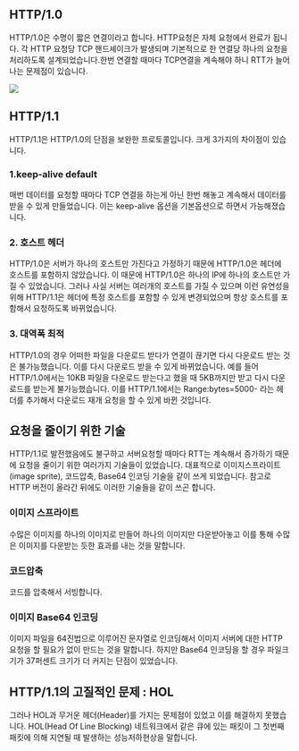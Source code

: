 ## HTTP/1.0
HTTP/1.0은 수명이 짧은 연결이라고 합니다. HTTP요청은 자체 요청에서 완료가 됩니다. 각 HTTP 요청당 TCP 핸드셰이크가 발생되며 기본적으로 한 연결당 하나의 요청을 처리하도록 설계되었습니다.한번 연결할 때마다 TCP연결을 계속해야 하니 RTT가 늘어나는 문제점이 있습니다.

![](https://velog.velcdn.com/images/cjllee/post/f11d584e-872a-44e2-a72f-7257045355f4/image.png)

## HTTP/1.1
HTTP/1.1은 HTTP/1.0의 단점을 보완한 프로토콜입니다. 크게 3가지의 차이점이 있습니다.
### 1.keep-alive default
매번 데이터를 요청할 때마다 TCP 연결을 하는게 아닌 한번 해놓고 계속해서 데이터를 받을 수 있게 만들었습니다. 이는 keep-alive 옵션을 기본옵션으로 하면서 가능해졌습니다.

### 2. 호스트 헤더
HTTP/1.0은 서버가 하나의 호스트만 가진다고 가정하기 때문에 HTTP/1.0은 헤더에
호스트를 포함하지 않았습니다. 이 때문에 HTTP/1.0은 하나의 IP에 하나의 호스트만 가질 수 있었습니다.
그러나 사실 서버는 여러개의 호스트를 가질 수 있으며 이런 유연성을 위해 HTTP/1.1은
헤더에 특정 호스트를 포함할 수 있게 변경되었으며 항상 호스트를 포함해서 요청하도록
바뀌었습니다.


### 3. 대역폭 최적
HTTP/1.0의 경우 어떠한 파일을 다운로드 받다가 연결이 끊기면 다시 다운로드 받는 것은 불가능했습니다. 이를 다시 다운로드 받을 수 있게 바뀌었습니다.
예를 들어 HTTP/1.0에서는 10KB 파일을 다운로드 받는다고 했을 때 5KB까지만 받고 다시 다운로드를 받는게 불가능했습니다. 이를 HTTP/1.1에서는 Range:bytes=5000- 라는 헤더를 추가해서 다운로드 재개 요청을 할 수 있게 바뀐 것입니다.

## 요청을 줄이기 위한 기술
HTTP/1.1로 발전했음에도 불구하고 서버요청할 때마다 RTT는 계속해서 증가하기 때문에
요청을 줄이기 위한 여러가지 기술들이 있었습니다. 대표적으로 이미지스프라이트(image sprite), 코드압축, Base64 인코딩 기술을 같이 쓰게 되었습니다. 참고로 HTTP 버전이 올라간 뒤에도 이러한 기술들을 같이 쓰곤 합니다.


### 이미지 스프라이트
수많은 이미지를 하나의 이미지로 만들어 하나의 이미지만 다운받아놓고 이를 통해 수많은 이미지를 다운받는 듯한 효과를 내는 것을 말합니다.

### 코드압축
코드를 압축해서 서빙합니다.

### 이미지 Base64 인코딩
이미지 파일을 64진법으로 이루어진 문자열로 인코딩해서 이미지 서버에 대한 HTTP 요청을 할 필요가 없이 만드는 것을 말합니다. 하지만 Base64 인코딩을 할 경우 파일크기가
37퍼센트 크기가 더 커지는 단점이 있었습니다.

## HTTP/1.1의 고질적인 문제 : HOL
그러나 HOL과 무거운 헤더(Header)를 가지는 문제점이 있었고 이를 해결하지 못했습니다. HOL(Head Of Line Blocking) 네트워크에서 같은 큐에 있는 패킷이 그 첫번째 패킷에 의해 지연될 때 발생하는 성능저하현상을 말합니다.
